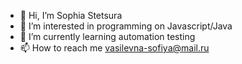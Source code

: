 - 👋 Hi, I’m Sophia Stetsura
- 👀 I’m interested in programming on Javascript/Java
- 🌱 I’m currently learning automation testing
- 📫 How to reach me vasilevna-sofiya@mail.ru

<!---
sophie-lamperg/sophie-lamperg is a ✨ special ✨ repository because its `README.md` (this file) appears on your GitHub profile.
You can click the Preview link to take a look at your changes.
--->
